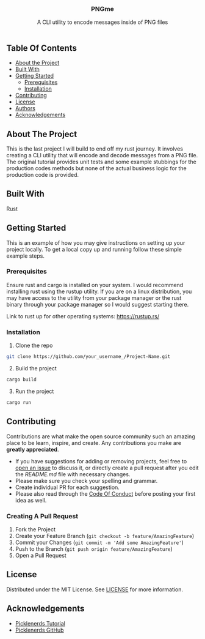 <br/>
<p align="center">
  <h3 align="center">PNGme</h3>

  <p align="center">
    A CLI utility to encode messages inside of PNG files
    <br/>
    <br/>
  </p>
</p>



## Table Of Contents

* [About the Project](#about-the-project)
* [Built With](#built-with)
* [Getting Started](#getting-started)
  * [Prerequisites](#prerequisites)
  * [Installation](#installation)
* [Contributing](#contributing)
* [License](#license)
* [Authors](#authors)
* [Acknowledgements](#acknowledgements)

## About The Project

This is the last project I will build to end off my rust journey. It involves creating a CLI utility that will encode and decode messages from a PNG file. The original tutorial provides unit tests and some example stubbings for the production codes methods but none of the actual business logic for the production code is provided.

## Built With

Rust

## Getting Started

This is an example of how you may give instructions on setting up your project locally.
To get a local copy up and running follow these simple example steps.

### Prerequisites

Ensure rust and cargo is installed on your system. I would recommend installing rust using the rustup utility. If you are on a linux distribution, you may have access to the utility from your package manager or the rust binary through your package manager so I would suggest starting there. 

Link to rust up for other operating systems: https://rustup.rs/

### Installation

1. Clone the repo

```sh
git clone https://github.com/your_username_/Project-Name.git
```

2. Build the project

```sh
cargo build
```

3. Run the project

```sh
cargo run
```

## Contributing

Contributions are what make the open source community such an amazing place to be learn, inspire, and create. Any contributions you make are **greatly appreciated**.
* If you have suggestions for adding or removing projects, feel free to [open an issue](https://github.com/k5924/PNGme/issues/new) to discuss it, or directly create a pull request after you edit the *README.md* file with necessary changes.
* Please make sure you check your spelling and grammar.
* Create individual PR for each suggestion.
* Please also read through the [Code Of Conduct](https://github.com/k5924/PNGme/blob/main/CODE_OF_CONDUCT.md) before posting your first idea as well.

### Creating A Pull Request

1. Fork the Project
2. Create your Feature Branch (`git checkout -b feature/AmazingFeature`)
3. Commit your Changes (`git commit -m 'Add some AmazingFeature'`)
4. Push to the Branch (`git push origin feature/AmazingFeature`)
5. Open a Pull Request

## License

Distributed under the MIT License. See [LICENSE](https://github.com/k5924/PNGme/blob/main/LICENSE.md) for more information.

## Acknowledgements

* [Picklenerds Tutorial](https://picklenerd.github.io/pngme_book/introduction.html)
* [Picklenerds GitHub](https://github.com/picklenerd)
